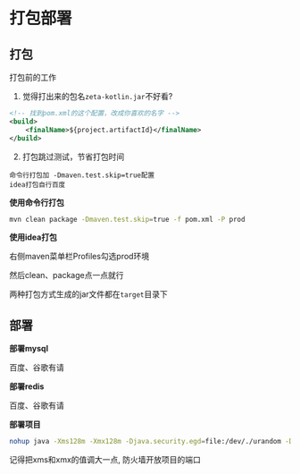 # 打包部署



## 打包

打包前的工作

1. 觉得打出来的包名`zeta-kotlin.jar`不好看?
```xml
<!-- 找到pom.xml的这个配置，改成你喜欢的名字 -->
<build>
    <finalName>${project.artifactId}</finalName>
</build>
```
2. 打包跳过测试，节省打包时间
```
命令行打包加 -Dmaven.test.skip=true配置
idea打包自行百度
```

**使用命令行打包**

```bash
mvn clean package -Dmaven.test.skip=true -f pom.xml -P prod
```

**使用idea打包**

右侧maven菜单栏Profiles勾选prod环境

然后clean、package点一点就行



两种打包方式生成的jar文件都在`target`目录下



## 部署
**部署mysql**

百度、谷歌有请

**部署redis**

百度、谷歌有请

**部署项目**

```bash
nohup java -Xms128m -Xmx128m -Djava.security.egd=file:/dev/./urandom -Ddruid.mysql.usePingMethod=false -jar zeta-kotlin.jar > log.txt 2>&1 &
```
记得把xms和xmx的值调大一点, 防火墙开放项目的端口
